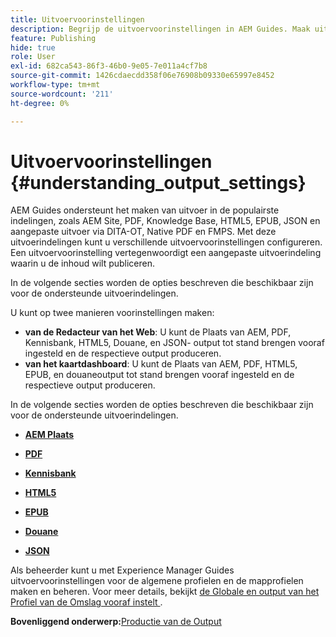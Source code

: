 ```yaml
---
title: Uitvoervoorinstellingen
description: Begrijp de uitvoervoorinstellingen in AEM Guides. Maak uitvoervoorinstellingen in de webeditor en het kaartdashboard voor de AEM-site, PDF-, HTML5-, EPUB-, custom- en JSON-indelingen.
feature: Publishing
hide: true
role: User
exl-id: 682ca543-86f3-46b0-9e05-7e011a4cf7b8
source-git-commit: 1426cdaecdd358f06e76908b09330e65997e8452
workflow-type: tm+mt
source-wordcount: '211'
ht-degree: 0%

---
```


# Uitvoervoorinstellingen {#understanding_output_settings}

AEM Guides ondersteunt het maken van uitvoer in de populairste indelingen, zoals AEM Site, PDF, Knowledge Base, HTML5, EPUB, JSON en aangepaste uitvoer via DITA-OT, Native PDF en FMPS. Met deze uitvoerindelingen kunt u verschillende uitvoervoorinstellingen configureren. Een uitvoervoorinstelling vertegenwoordigt een aangepaste uitvoerindeling waarin u de inhoud wilt publiceren.

In de volgende secties worden de opties beschreven die beschikbaar zijn voor de ondersteunde uitvoerindelingen.

U kunt op twee manieren voorinstellingen maken:

- **van de Redacteur van het Web**: U kunt de Plaats van AEM, PDF, Kennisbank, HTML5, Douane, en JSON- output tot stand brengen vooraf ingesteld en de respectieve output produceren.
- **van het kaartdashboard**: U kunt de Plaats van AEM, PDF, HTML5, EPUB, en douaneoutput tot stand brengen vooraf ingesteld en de respectieve output produceren.

In de volgende secties worden de opties beschreven die beschikbaar zijn voor de ondersteunde uitvoerindelingen.

- **[AEM Plaats](generate-output-aem-site.md)**

- **[PDF](generate-output-pdf.md)**

- **[Kennisbank](generate-output-knowledge-base.md)**

- **[HTML5](generate-output-html5.md)**

- **[EPUB](generate-output-epub.md)**

- **[Douane](generate-output-custom.md)**

- **[JSON](generate-output-json.md)**

Als beheerder kunt u met Experience Manager Guides uitvoervoorinstellingen voor de algemene profielen en de mapprofielen maken en beheren. Voor meer details, bekijkt [ de Globale en output van het Profiel van de Omslag vooraf instelt ](./web-editor-manage-output-presets.md).

**Bovenliggend onderwerp:**&#x200B;[ Productie van de Output ](generate-output.md)
